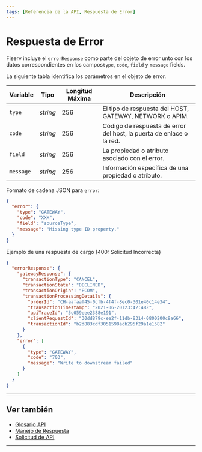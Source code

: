 ```yaml
---
tags: [Referencia de la API, Respuesta de Error]
---
```


# Respuesta de Error

Fiserv incluye el `errorResponse` como parte del objeto de error unto con los datos correspondientes en los campos`type`, `code`, `field` y `message` fields. 

<!--
type: tab
titles: error, Ejemplo JSON, Respuesta de Error
-->

La siguiente tabla identifica los parámetros en el objeto de error.

| Variable  | Tipo     | Longitud Máxima | Descripción                                                          |
|-----------|----------|-----------------|----------------------------------------------------------------------|
| `type`    | *string* | 256             | El tipo de respuesta del HOST, GATEWAY, NETWORK o APIM.              |
| `code`    | *string* | 256             | Código de respuesta de error del host, la puerta de enlace o la red. |
| `field`   | *string* | 256             | La propiedad o atributo asociado con el error.                       |
| `message` | *string* | 256             | Información específica de una propiedad o atributo.                  |


<!--
type: tab
-->

Formato de cadena JSON para `error`:

```json
{
  "error": {
    "type": "GATEWAY",
    "code": "XXX",
    "field": "sourceType",
    "message": "Missing type ID property."
  }
}
```

<!--
type: tab
-->

Ejemplo de una respuesta de cargo (400: Solicitud Incorrecta)

```json
{
  "errorResponse": {
    "gatewayResponse": {
      "transactionType": "CANCEL",
      "transactionState": "DECLINED",
      "transactionOrigin": "ECOM",
      "transactionProcessingDetails": {
        "orderId": "CH-aafaaf45-0cfb-4f4f-8ec0-301e40c14e34",
        "transactionTimestamp": "2021-06-20T23:42:48Z",
        "apiTraceId": "5c059eee2388e191",
        "clientRequestId": "30dd879c-ee2f-11db-8314-0800200c9a66",
        "transactionId": "b2d883cdf3051598acb295f29a1e1582"
      }
    },
    "error": [
      {
        "type": "GATEWAY",
        "code": "703",
        "message": "Write to downstream failed"
      }
    ]
  }
}
```

<!-- type: tab-end -->

---

## Ver también

- [Glosario API](?path=docs/spanish/referencia-api/glosario-api.md)
- [Manejo de Respuesta](?path=docs/spanish/referencia-api/manejo-respuesta.md)
- [Solicitud de API](?path=docs//spanish/referencia-api/solicitud-api.md)

---
